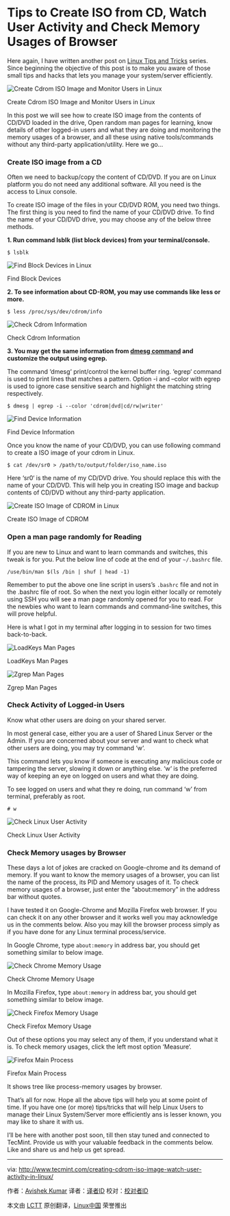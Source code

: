 Tips to Create ISO from CD, Watch User Activity and Check Memory Usages of Browser
================================================================================
Here again, I have written another post on [Linux Tips and Tricks][1] series. Since beginning the objective of this post is to make you aware of those small tips and hacks that lets you manage your system/server efficiently.

![Create Cdrom ISO Image and Monitor Users in Linux](http://www.tecmint.com/wp-content/uploads/2015/07/creating-cdrom-iso-watch-users-in-linux.jpg)

Create Cdrom ISO Image and Monitor Users in Linux

In this post we will see how to create ISO image from the contents of CD/DVD loaded in the drive, Open random man pages for learning, know details of other logged-in users and what they are doing and monitoring the memory usages of a browser, and all these using native tools/commands without any third-party application/utility. Here we go…

### Create ISO image from a CD ###

Often we need to backup/copy the content of CD/DVD. If you are on Linux platform you do not need any additional software. All you need is the access to Linux console.

To create ISO image of the files in your CD/DVD ROM, you need two things. The first thing is you need to find the name of your CD/DVD drive. To find the name of your CD/DVD drive, you may choose any of the below three methods.

**1. Run command lsblk (list block devices) from your terminal/console.**

    $ lsblk

![Find Block Devices in Linux](http://www.tecmint.com/wp-content/uploads/2015/07/Find-Block-Devices.png)

Find Block Devices

**2. To see information about CD-ROM, you may use commands like less or more.**

    $ less /proc/sys/dev/cdrom/info

![Check Cdrom Information](http://www.tecmint.com/wp-content/uploads/2015/07/Check-Cdrom-Inforamtion.png)

Check Cdrom Information

**3. You may get the same information from [dmesg command][2] and customize the output using egrep.**

The command ‘dmesg‘ print/control the kernel buffer ring. ‘egrep‘ command is used to print lines that matches a pattern. Option -i and –color with egrep is used to ignore case sensitive search and highlight the matching string respectively.

    $ dmesg | egrep -i --color 'cdrom|dvd|cd/rw|writer'

![Find Device Information](http://www.tecmint.com/wp-content/uploads/2015/07/Find-Device-Information.png)

Find Device Information

Once you know the name of your CD/DVD, you can use following command to create a ISO image of your cdrom in Linux.

    $ cat /dev/sr0 > /path/to/output/folder/iso_name.iso

Here ‘sr0‘ is the name of my CD/DVD drive. You should replace this with the name of your CD/DVD. This will help you in creating ISO image and backup contents of CD/DVD without any third-party application.

![Create ISO Image of CDROM in Linux](http://www.tecmint.com/wp-content/uploads/2015/07/Create-ISO-Image-of-CDROM.png)

Create ISO Image of CDROM

### Open a man page randomly for Reading ###

If you are new to Linux and want to learn commands and switches, this tweak is for you. Put the below line of code at the end of your `~/.bashrc` file.

    /use/bin/man $(ls /bin | shuf | head -1)

Remember to put the above one line script in users’s `.bashrc` file and not in the .bashrc file of root. So when the next you login either locally or remotely using SSH you will see a man page randomly opened for you to read. For the newbies who want to learn commands and command-line switches, this will prove helpful.

Here is what I got in my terminal after logging in to session for two times back-to-back.

![LoadKeys Man Pages](http://www.tecmint.com/wp-content/uploads/2015/07/LoadKeys-Man-Pages.png)

LoadKeys Man Pages

![Zgrep Man Pages](http://www.tecmint.com/wp-content/uploads/2015/07/Zgrep-Man-Pages.png)

Zgrep Man Pages

### Check Activity of Logged-in Users ###

Know what other users are doing on your shared server.

In most general case, either you are a user of Shared Linux Server or the Admin. If you are concerned about your server and want to check what other users are doing, you may try command ‘w‘.

This command lets you know if someone is executing any malicious code or tampering the server, slowing it down or anything else. ‘w‘ is the preferred way of keeping an eye on logged on users and what they are doing.

To see logged on users and what they re doing, run command ‘w’ from terminal, preferably as root.

    # w

![Check Linux User Activity](http://www.tecmint.com/wp-content/uploads/2015/07/Check-Linux-User-Activity.png)

Check Linux User Activity

### Check Memory usages by Browser ###

These days a lot of jokes are cracked on Google-chrome and its demand of memory. If you want to know the memory usages of a browser, you can list the name of the process, its PID and Memory usages of it. To check memory usages of a browser, just enter the “about:memory” in the address bar without quotes.

I have tested it on Google-Chrome and Mozilla Firefox web browser. If you can check it on any other browser and it works well you may acknowledge us in the comments below. Also you may kill the browser process simply as if you have done for any Linux terminal process/service.

In Google Chrome, type `about:memory` in address bar, you should get something similar to below image.

![Check Chrome Memory Usage](http://www.tecmint.com/wp-content/uploads/2015/07/Check-Chrome-Memory-Usage.png)

Check Chrome Memory Usage

In Mozilla Firefox, type `about:memory` in address bar, you should get something similar to below image.

![Check Firefox Memory Usage](http://www.tecmint.com/wp-content/uploads/2015/07/Check-Firefox-Memory-Usage.png)

Check Firefox Memory Usage

Out of these options you may select any of them, if you understand what it is. To check memory usages, click the left most option ‘Measure‘.

![Firefox Main Process](http://www.tecmint.com/wp-content/uploads/2015/07/Firefox-Main-Processes.png)

Firefox Main Process

It shows tree like process-memory usages by browser.

That’s all for now. Hope all the above tips will help you at some point of time. If you have one (or more) tips/tricks that will help Linux Users to manage their Linux System/Server more efficiently ans is lesser known, you may like to share it with us.

I’ll be here with another post soon, till then stay tuned and connected to TecMint. Provide us with your valuable feedback in the comments below. Like and share us and help us get spread.

--------------------------------------------------------------------------------

via: http://www.tecmint.com/creating-cdrom-iso-image-watch-user-activity-in-linux/

作者：[Avishek Kumar][a]
译者：[译者ID](https://github.com/译者ID)
校对：[校对者ID](https://github.com/校对者ID)

本文由 [LCTT](https://github.com/LCTT/TranslateProject) 原创翻译，[Linux中国](https://linux.cn/) 荣誉推出

[a]:http://www.tecmint.com/author/avishek/
[1]:http://www.tecmint.com/tag/linux-tricks/
[2]:http://www.tecmint.com/dmesg-commands/
